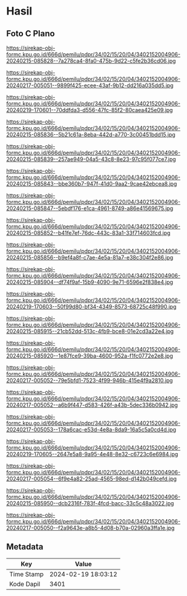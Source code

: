 # Hasil

## Foto C Plano

https://sirekap-obj-formc.kpu.go.id/666d/pemilu/pdpr/34/02/15/20/04/3402152004906-20240215-085828--7a278ca4-8fa0-475b-9d22-c5fe2b36cd06.jpg

https://sirekap-obj-formc.kpu.go.id/666d/pemilu/pdpr/34/02/15/20/04/3402152004906-20240217-005051--9899f425-ecee-43af-9b12-dd216a035dd5.jpg

https://sirekap-obj-formc.kpu.go.id/666d/pemilu/pdpr/34/02/15/20/04/3402152004906-20240219-170601--70ddfda3-d556-47fc-85f2-80caea425e09.jpg

https://sirekap-obj-formc.kpu.go.id/666d/pemilu/pdpr/34/02/15/20/04/3402152004906-20240215-085836--5b21c61a-8eba-442d-a770-3c00451bdd15.jpg

https://sirekap-obj-formc.kpu.go.id/666d/pemilu/pdpr/34/02/15/20/04/3402152004906-20240215-085839--257ae949-04a5-43c8-8e23-97c95f077ce7.jpg

https://sirekap-obj-formc.kpu.go.id/666d/pemilu/pdpr/34/02/15/20/04/3402152004906-20240215-085843--bbe360b7-947f-41d0-9aa2-9cae42ebcea8.jpg

https://sirekap-obj-formc.kpu.go.id/666d/pemilu/pdpr/34/02/15/20/04/3402152004906-20240215-085847--5ebdf176-e1ca-4961-8749-a86e41569675.jpg

https://sirekap-obj-formc.kpu.go.id/666d/pemilu/pdpr/34/02/15/20/04/3402152004906-20240215-085852--b41fe7ef-76dc-443c-83a1-33f714603fcd.jpg

https://sirekap-obj-formc.kpu.go.id/666d/pemilu/pdpr/34/02/15/20/04/3402152004906-20240215-085856--b9ef4a8f-c7ae-4e5a-81a7-e38c304f2e86.jpg

https://sirekap-obj-formc.kpu.go.id/666d/pemilu/pdpr/34/02/15/20/04/3402152004906-20240215-085904--df74f9af-15b9-4090-9e71-6596e2f838e4.jpg

https://sirekap-obj-formc.kpu.go.id/666d/pemilu/pdpr/34/02/15/20/04/3402152004906-20240219-170603--50f99d80-bf34-4349-8573-68725c48f990.jpg

https://sirekap-obj-formc.kpu.go.id/666d/pemilu/pdpr/34/02/15/20/04/3402152004906-20240215-085915--21cb52dd-513c-4fb9-bce8-01e2cd3a22e4.jpg

https://sirekap-obj-formc.kpu.go.id/666d/pemilu/pdpr/34/02/15/20/04/3402152004906-20240215-085920--1e87fce9-39ba-4600-952a-f1fc0772e2e8.jpg

https://sirekap-obj-formc.kpu.go.id/666d/pemilu/pdpr/34/02/15/20/04/3402152004906-20240217-005052--79e5bfd1-7523-4f99-946b-415e4f9a2810.jpg

https://sirekap-obj-formc.kpu.go.id/666d/pemilu/pdpr/34/02/15/20/04/3402152004906-20240217-005052--a6b9f447-d583-426f-a43b-5dec336b0942.jpg

https://sirekap-obj-formc.kpu.go.id/666d/pemilu/pdpr/34/02/15/20/04/3402152004906-20240217-005053--178a6cac-e53d-4e8a-8da9-16a5c5a0cd4d.jpg

https://sirekap-obj-formc.kpu.go.id/666d/pemilu/pdpr/34/02/15/20/04/3402152004906-20240219-170605--2647e5a8-9a95-4e48-8e32-c6723c6e6984.jpg

https://sirekap-obj-formc.kpu.go.id/666d/pemilu/pdpr/34/02/15/20/04/3402152004906-20240217-005054--6f9e4a82-25ad-4565-98ed-d142b049cefd.jpg

https://sirekap-obj-formc.kpu.go.id/666d/pemilu/pdpr/34/02/15/20/04/3402152004906-20240215-085950--dcb2316f-783f-4fcd-bacc-33c5c48a3022.jpg

https://sirekap-obj-formc.kpu.go.id/666d/pemilu/pdpr/34/02/15/20/04/3402152004906-20240217-005050--f2a9643e-a8b5-4d08-b70a-02960a3ffa1e.jpg


## Metadata

| Key        | Value               |
| ---------- | ------------------- |
| Time Stamp | 2024-02-19 18:03:12 |
| Kode Dapil | 3401                |



